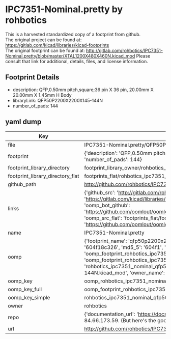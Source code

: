 # IPC7351-Nominal.pretty by rohbotics  
This is a harvested standardized copy of a footprint from github.  
The original project can be found at:  
https://gitlab.com/kicad/libraries/kicad-footprints  
The original footprint can be found at:
http://gitlab.com/rohbotics/IPC7351-Nominal.pretty/blob/master/XTAL1200X480X460N.kicad_mod
Please consult that link for additional, details, files, and license information.  
## Footprint Details
* description: QFP,0.50mm pitch,square;36 pin X 36 pin, 20.00mm X 20.00mm X 1.45mm H Body  
* libraryLink: QFP50P2200X2200X145-144N  
* number_of_pads: 144  
## yaml dump  
| Key | Value |  
| --- | --- |  
| file | IPC7351-Nominal.pretty/QFP50P2200X2200X145-144N.kicad_mod |  
| footprint | {'description': 'QFP,0.50mm pitch,square;36 pin X 36 pin, 20.00mm X 20.00mm X 1.45mm H Body', 'libraryLink': 'QFP50P2200X2200X145-144N', 'number_of_pads': 144} |  
| footprint_library_directory | footprint_library_owner/rohbotics_IPC7351-Nominal.pretty |  
| footprint_library_directory_flat | footprints_flat/rohbotics_ipc7351_nominal_qfp50p2200x2200x145_144n/working |  
| github_path | http://github.com/rohbotics/IPC7351-Nominal.pretty/blob/master/QFP50P2200X2200X145-144N.kicad_mod |  
| links | {'github_src': 'http://gitlab.com/rohbotics/IPC7351-Nominal.pretty/blob/master/XTAL1200X480X460N.kicad_mod', 'github_src_repo': 'https://gitlab.com/kicad/libraries/kicad-footprints', 'oomp_bot': 'footprints/rohbotics_ipc7351_nominal_qfp50p2200x2200x145_144n/working', 'oomp_bot_github': 'https://github.com/oomlout/oomlout_oomp_footprint_bot/tree/main/footprints/rohbotics_ipc7351_nominal_qfp50p2200x2200x145_144n/working', 'oomp_src_flat': 'footprints_flat/footprints_flat/rohbotics_ipc7351_nominal_qfp50p2200x2200x145_144n/working', 'oomp_src_flat_github': 'https://github.com/oomlout/oomlout_oomp_footprint_src/tree/main/footprints_flat/rohbotics_ipc7351_nominal_qfp50p2200x2200x145_144n/working'} |  
| name | IPC7351-Nominal.pretty |  
| oomp | {'footprint_name': 'qfp50p2200x2200x145_144n', 'library_name': 'ipc7351_nominal', 'md5': '604f18c326167c9a8cb78457668f3faa', 'md5_10': '604f18c326', 'md5_5': '604f1', 'md5_6': '604f18', 'oomp_key': 'oomp_rohbotics_ipc7351_nominal_qfp50p2200x2200x145_144n', 'oomp_key_extra': 'oomp_footprint_rohbotics_ipc7351_nominal_qfp50p2200x2200x145_144n', 'oomp_key_full': 'oomp_footprint_rohbotics_ipc7351_nominal_qfp50p2200x2200x145_144n_604f18', 'oomp_key_simple': 'rohbotics_ipc7351_nominal_qfp50p2200x2200x145_144n', 'original_filename': 'IPC7351-Nominal.pretty/QFP50P2200X2200X145-144N.kicad_mod', 'owner_name': 'rohbotics'} |  
| oomp_key | oomp_rohbotics_ipc7351_nominal_qfp50p2200x2200x145_144n |  
| oomp_key_full | oomp_footprint_rohbotics_ipc7351_nominal_qfp50p2200x2200x145_144n |  
| oomp_key_simple | rohbotics_ipc7351_nominal_qfp50p2200x2200x145_144n |  
| owner | rohbotics |  
| repo | {'documentation_url': 'https://docs.github.com/rest/overview/resources-in-the-rest-api#rate-limiting', 'message': "API rate limit exceeded for 84.66.173.59. (But here's the good news: Authenticated requests get a higher rate limit. Check out the documentation for more details.)"} |  
| url | http://github.com/rohbotics/IPC7351-Nominal.pretty |  

